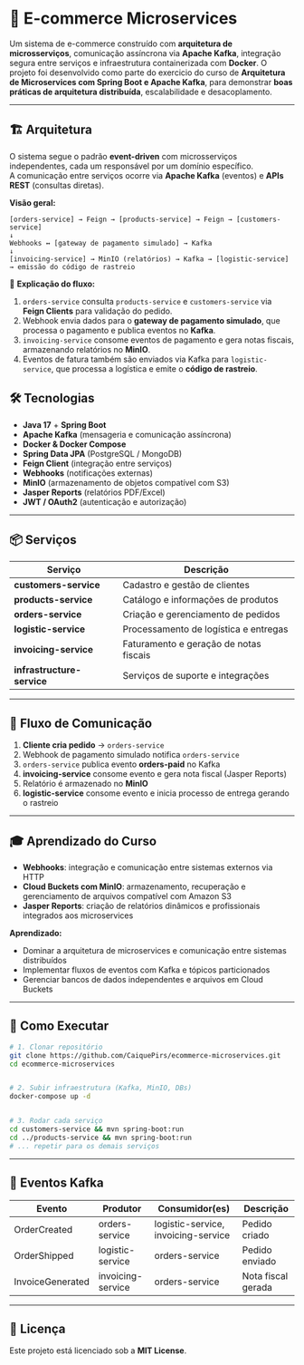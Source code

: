 # 🛒 E-commerce Microservices

Um sistema de e-commerce construído com **arquitetura de microsserviços**, comunicação assíncrona via **Apache Kafka**, integração segura entre serviços e infraestrutura containerizada com **Docker**.
O projeto foi desenvolvido como parte do exercicio do curso de **Arquitetura de Microservices com Spring Boot e Apache Kafka**, para demonstrar **boas práticas de arquitetura distribuída**, escalabilidade e desacoplamento.

---

## 🏗 Arquitetura

O sistema segue o padrão **event-driven** com microsserviços independentes, cada um responsável por um domínio específico.  
A comunicação entre serviços ocorre via **Apache Kafka** (eventos) e **APIs REST** (consultas diretas).

**Visão geral:**
```
[orders-service] → Feign → [products-service] → Feign → [customers-service]
↓
Webhooks ↔ [gateway de pagamento simulado] → Kafka
↓
[invoicing-service] → MinIO (relatórios) → Kafka → [logistic-service] → emissão do código de rastreio
```

📝 **Explicação do fluxo:**

1. `orders-service` consulta `products-service` e `customers-service` via **Feign Clients** para validação do pedido.
2. Webhook envia dados para o **gateway de pagamento simulado**, que processa o pagamento e publica eventos no **Kafka**.
3. `invoicing-service` consome eventos de pagamento e gera notas fiscais, armazenando relatórios no **MinIO**.
4. Eventos de fatura também são enviados via Kafka para `logistic-service`, que processa a logística e emite o **código de rastreio**.


## 🛠 Tecnologias


- **Java 17** + **Spring Boot**
- **Apache Kafka** (mensageria e comunicação assíncrona)
- **Docker & Docker Compose**
- **Spring Data JPA** (PostgreSQL / MongoDB)
- **Feign Client** (integração entre serviços)
- **Webhooks** (notificações externas)
- **MinIO** (armazenamento de objetos compatível com S3)
- **Jasper Reports** (relatórios PDF/Excel)
- **JWT / OAuth2** (autenticação e autorização)


---


## 📦 Serviços


| Serviço | Descrição |
|-----------------------|-----------|
| **customers-service** | Cadastro e gestão de clientes |
| **products-service** | Catálogo e informações de produtos |
| **orders-service** | Criação e gerenciamento de pedidos |
| **logistic-service** | Processamento de logística e entregas |
| **invoicing-service** | Faturamento e geração de notas fiscais |
| **infrastructure-service** | Serviços de suporte e integrações |


---

## 🔄 Fluxo de Comunicação

1. **Cliente cria pedido** → `orders-service`
2. Webhook de pagamento simulado notifica `orders-service`
3. `orders-service` publica evento **orders-paid** no Kafka
4. **invoicing-service** consome evento e gera nota fiscal (Jasper Reports)
5. Relatório é armazenado no **MinIO**
6. **logistic-service** consome evento e inicia processo de entrega gerando o rastreio

---

## 🎓 Aprendizado do Curso
- **Webhooks**: integração e comunicação entre sistemas externos via HTTP
- **Cloud Buckets com MinIO**: armazenamento, recuperação e gerenciamento de arquivos compatível com Amazon S3
- **Jasper Reports**: criação de relatórios dinâmicos e profissionais integrados aos microservices


**Aprendizado:**
- Dominar a arquitetura de microservices e comunicação entre sistemas distribuídos
- Implementar fluxos de eventos com Kafka e tópicos particionados
- Gerenciar bancos de dados independentes e arquivos em Cloud Buckets
---

## 🚀 Como Executar


```bash
# 1. Clonar repositório
git clone https://github.com/CaiquePirs/ecommerce-microservices.git
cd ecommerce-microservices


# 2. Subir infraestrutura (Kafka, MinIO, DBs)
docker-compose up -d


# 3. Rodar cada serviço
cd customers-service && mvn spring-boot:run
cd ../products-service && mvn spring-boot:run
# ... repetir para os demais serviços
```

---

## 📡 Eventos Kafka

| Evento | Produtor | Consumidor(es) | Descrição |
|------------------|----------------|------------------------|--------------------|
| OrderCreated | orders-service | logistic-service, invoicing-service | Pedido criado |
| OrderShipped | logistic-service| orders-service | Pedido enviado |
| InvoiceGenerated | invoicing-service | orders-service | Nota fiscal gerada |

---


## 📄 Licença

Este projeto está licenciado sob a **MIT License**.

